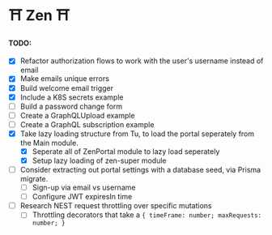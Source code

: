 # ⛩ Zen ⛩
#### TODO:
- [X] Refactor authorization flows to work with the user's username instead of email
- [x] Make emails unique errors
- [x] Build welcome email trigger
- [X] Include a K8S secrets example
- [ ] Build a password change form
- [ ] Create a GraphQLUpload example
- [ ] Create a GraphQL subscription example
- [X] Take lazy loading structure from Tu, to load the portal seperately from the Main module.
  - [X] Seperate all of ZenPortal module to lazy load seperately
  - [X] Setup lazy loading of zen-super module
- [ ] Consider extracting out portal settings with a database seed, via Prisma migrate.
  - [ ] Sign-up via email vs username
  - [ ] Configure JWT expiresIn time
- [ ] Research NEST request throttling over specific mutations
  - [ ] Throttling decorators that take a `{ timeFrame: number; maxRequests: number; }`